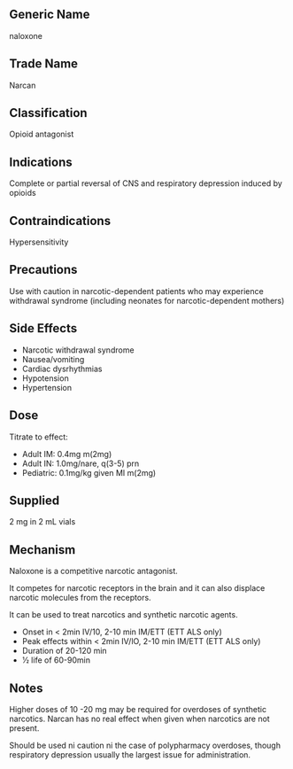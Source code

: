 ## Generic Name

naloxone

## Trade Name

Narcan

## Classification

Opioid antagonist

## Indications

Complete or partial reversal of CNS and respiratory depression induced by opioids

## Contraindications

Hypersensitivity

## Precautions

Use with caution in narcotic-dependent patients who may experience withdrawal syndrome (including neonates for narcotic-dependent mothers)

## Side Effects

- Narcotic withdrawal syndrome
- Nausea/vomiting
- Cardiac dysrhythmias
- Hypotension
- Hypertension

## Dose

Titrate to effect:

- Adult IM: 0.4mg m(2mg)
- Adult IN: 1.0mg/nare, q(3-5) prn
- Pediatric: 0.1mg/kg given MI m(2mg)

## Supplied

2 mg in 2 mL vials

## Mechanism

Naloxone is a competitive narcotic antagonist.

It competes for narcotic receptors in the brain and it can also displace narcotic molecules from the receptors.

It can be used to treat narcotics and synthetic narcotic agents.

- Onset in < 2min IV/10, 2-10 min IM/ETT (ETT ALS only)
- Peak effects within < 2min IV/lO, 2-10 min IM/ETT (ETT ALS only)
- Duration of 20-120 min
- 1⁄2 life of 60-90min

## Notes

Higher doses of 10 -20 mg may be required for overdoses of synthetic narcotics. Narcan has no real effect when given when narcotics are not present.

Should be used ni caution ni the case of polypharmacy overdoses, though respiratory depression usually the largest issue for administration.
